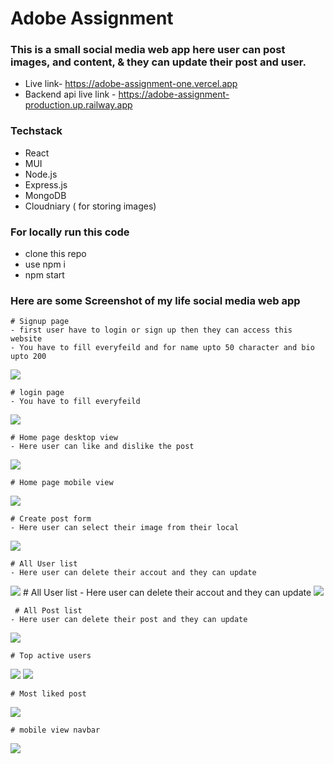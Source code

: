 # Adobe Assignment

### This is a small social media web app here user can post images, and content, & they can update their post and user.

- Live link- https://adobe-assignment-one.vercel.app
- Backend api live link - https://adobe-assignment-production.up.railway.app

### Techstack

- React
- MUI
- Node.js
- Express.js
- MongoDB
- Cloudniary ( for storing images)

### For locally run this code 
 - clone this repo
 - use npm i 
 - npm start 

 ### Here are some Screenshot of my life social media web app




    # Signup page
    - first user have to login or sign up then they can access this website 
    - You have to fill everyfeild and for name upto 50 character and bio upto 200 

  <img src="./readmephoto/signup.png">

    # login page
    - You have to fill everyfeild  
  <img src="./readmephoto/signup.png">

    # Home page desktop view
    - Here user can like and dislike the post
 <img src="./readmephoto/desktopHome page.png">
       
    # Home page mobile view 
  <img src="./readmephoto/mobileHomePage.png">

    # Create post form
    - Here user can select their image from their local 
<img src="./readmephoto/createPost.png">  

    # All User list 
    - Here user can delete their accout and they can update 
 <img src="./readmephoto/edituser.png">
     # All User list 
    - Here user can delete their accout and they can update 
 <img src="./readmephoto/edituser.png">
  
     # All Post list 
    - Here user can delete their post and they can update 
 <img src="./readmephoto/postEdit.png">

    # Top active users 
<img src="./readmephoto/userAnalytics.png">
<img src="./readmephoto/topusermobile.png">

    # Most liked post
 <img src="./readmephoto/postanalytics.png">   

    # mobile view navbar 
   <img src="./readmephoto/navbarResponsive.png">   


  



 
